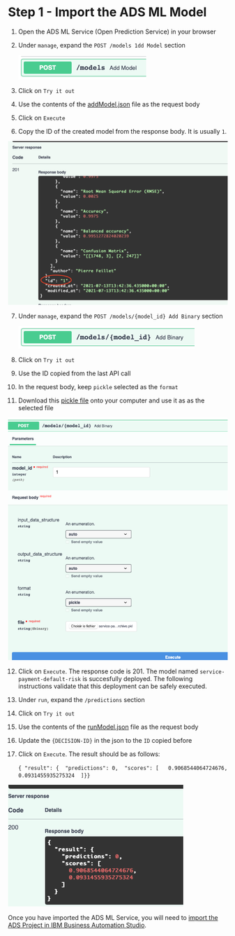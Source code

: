 # Step 1 - Import the ADS ML Model

1. Open the ADS ML Service (Open Prediction Service) in your browser

2. Under `manage`, expand the `POST /models 1dd Model` section

   ![image-20210601220850676](/images/ads-ml-service-add-model.png)

3. Click on `Try it out`

4. Use the contents of the [addModel.json](/Solution%20Exports/Automation%20Decision%20Services/ML/addModel.json) file as the request body

5. Click on `Execute`

6. Copy the ID of the created model from the response body. It is usually `1`.

  ![image-2021ID](/images/ads-ml-model-id.png)

7. Under `manage`, expand the `POST /models/{model_id} Add Binary` section

   ![image-20210601221731687](/images/ads-ml-service-add-model-binary.png)

8. Click on `Try it out`

9. Use the ID copied from the last API call

10. In the request body, keep `pickle` selected as the `format` 

11. Download this [pickle file](/Solution%20Exports/Automation%20Decision%20Services/ML/service-payment-default-risk-v0-archive.pkl) onto your computer and use it as as the selected file

 ![image-2021Binary](/images/ads-ml-add-binary.png)

12. Click on `Execute`. The response code is 201. The model named `service-payment-default-risk` is succesfully deployed. 
The following instructions validate that this deployment can be safely executed.

13. Under `run`, expand the `/predictions` section

14. Click on `Try it out`

15. Use the contents of the [runModel.json](/Solution%20Exports/Automation%20Decision%20Services/ML/runModel.json) file as the request body

16. Update the `{DECISION-ID}` in the json to the `ID` copied before

17. Click on `Execute`. The result should be as follows:

    `{ "result": {  "predictions": 0,  "scores": [   0.9068544064724676,   0.0931455935275324  ]}}`

 ![image-2021Check](/images/ads-ml-check.png)


Once you have imported the ADS ML Service, you will need to [import the ADS Project in IBM Business Automation Studio](/Step%202%20-%20ADS%20Project.md).
